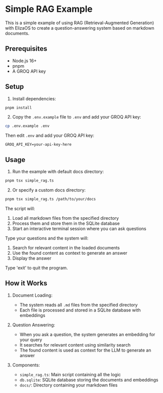 # Simple RAG Example

This is a simple example of using RAG (Retrieval-Augmented Generation) with ElizaOS to create a question-answering system based on markdown documents.

## Prerequisites

- Node.js 16+
- pnpm
- A GROQ API key

## Setup

1. Install dependencies:
```bash
pnpm install
```

2. Copy the `.env.example` file to `.env` and add your GROQ API key:
```bash
cp .env.example .env
```

Then edit `.env` and add your GROQ API key:
```
GROQ_API_KEY=your-api-key-here
```



## Usage

1. Run the example with default docs directory:
```bash
pnpm tsx simple_rag.ts
```

2. Or specify a custom docs directory:
```bash
pnpm tsx simple_rag.ts /path/to/your/docs
```

The script will:
1. Load all markdown files from the specified directory
2. Process them and store them in the SQLite database
3. Start an interactive terminal session where you can ask questions

Type your questions and the system will:
1. Search for relevant content in the loaded documents
2. Use the found content as context to generate an answer
3. Display the answer

Type 'exit' to quit the program.

## How it Works

1. Document Loading:
   - The system reads all `.md` files from the specified directory
   - Each file is processed and stored in a SQLite database with embeddings

2. Question Answering:
   - When you ask a question, the system generates an embedding for your query
   - It searches for relevant content using similarity search
   - The found content is used as context for the LLM to generate an answer

3. Components:
   - `simple_rag.ts`: Main script containing all the logic
   - `db.sqlite`: SQLite database storing the documents and embeddings
   - `docs/`: Directory containing your markdown files 